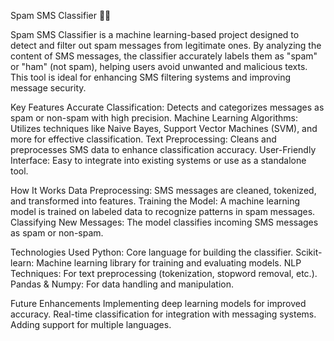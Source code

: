 Spam SMS Classifier 📱🚫

Spam SMS Classifier is a machine learning-based project designed to detect and filter out spam messages from legitimate ones. By analyzing the content of SMS messages, the classifier accurately labels them as "spam" or "ham" (not spam), helping users avoid unwanted and malicious texts. This tool is ideal for enhancing SMS filtering systems and improving message security.

Key Features
Accurate Classification: Detects and categorizes messages as spam or non-spam with high precision.
Machine Learning Algorithms: Utilizes techniques like Naive Bayes, Support Vector Machines (SVM), and more for effective classification.
Text Preprocessing: Cleans and preprocesses SMS data to enhance classification accuracy.
User-Friendly Interface: Easy to integrate into existing systems or use as a standalone tool.

How It Works
Data Preprocessing: SMS messages are cleaned, tokenized, and transformed into features.
Training the Model: A machine learning model is trained on labeled data to recognize patterns in spam messages.
Classifying New Messages: The model classifies incoming SMS messages as spam or non-spam.

Technologies Used
Python: Core language for building the classifier.
Scikit-learn: Machine learning library for training and evaluating models.
NLP Techniques: For text preprocessing (tokenization, stopword removal, etc.).
Pandas & Numpy: For data handling and manipulation.

Future Enhancements
Implementing deep learning models for improved accuracy.
Real-time classification for integration with messaging systems.
Adding support for multiple languages.
